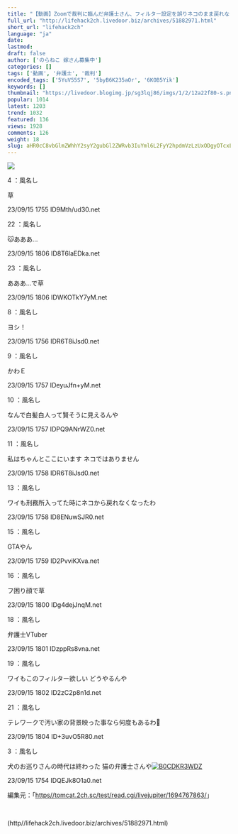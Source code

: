 ```yaml
---
title: "【動画】Zoomで裁判に臨んだ弁護士さん、フィルター設定を誤りネコのまま戻れなくなる"
full_url: "http://lifehack2ch.livedoor.biz/archives/51882971.html"
short_url: "lifehack2ch"
language: "ja"
date: 
lastmod: 
draft: false
author: ['のらねこ 嫁さん募集中']
categories: []
tags: ['動画', '弁護士', '裁判']
encoded_tags: ['5YuV55S7', '5byB6K235aOr', '6KOB5Yik']
keywords: []
thumbnail: "https://livedoor.blogimg.jp/sg3lqj86/imgs/1/2/12a22f80-s.png"
popular: 1014
latest: 1203
trend: 1032
featured: 136
views: 1928
comments: 126
weight: 18
slug: aHR0cC8vbGlmZWhhY2syY2gubGl2ZWRvb3IuYml6L2FyY2hpdmVzLzUxODgyOTcxLmh0bWw=
---
```


![](https://livedoor.blogimg.jp/sg3lqj86/imgs/1/2/12a22f80-s.png)

<div><p class='t_name'>4 ：風名し</p> <p class='r1'>草 </p><p>23/09/15 1755 ID9Mth/ud30.net</p> <p class='t_name'>22 ：風名し</p> <p class='r4'>🐱あああ… </p><p>23/09/15 1806 ID8T6laEDka.net</p> <p class='t_name'>23 ：風名し</p> <p class='r4'>あああ…で草 </p><p>23/09/15 1806 IDWKOTkY7yM.net</p> <p class='t_name'>8 ：風名し</p> <p class='r4'>ヨシ！ </p><p>23/09/15 1756 IDR6T8iJsd0.net</p> <p class='t_name'>9 ：風名し </p> <p class='r4'>かわＥ </p><p>23/09/15 1757 IDeyuJfn+yM.net</p> <p class='t_name'>10 ：風名し</p> <p class='r4'>なんで白髪白人って賢そうに見えるんや </p><p>23/09/15 1757 IDPQ9ANrWZ0.net</p> <p class='t_name'>11 ：風名し</p> <p class='r4'>私はちゃんとここにいます ネコではありません </p><p>23/09/15 1758 IDR6T8iJsd0.net</p> <p class='t_name'>13 ：風名し</p> <p class='r4'>ワイも刑務所入ってた時にネコから戻れなくなったわ </p><p>23/09/15 1758 ID8ENuwSJR0.net</p> <p class='t_name'>15 ：風名し</p> <p class='r4'>GTAやん </p><p>23/09/15 1759 ID2PvviKXva.net</p> <p class='t_name'>16 ：風名し</p> <p class='r4'>フ困り顔で草 </p><p>23/09/15 1800 IDg4dejJnqM.net</p> <p class='t_name'>18 ：風名し</p> <p class='r4'>弁護士VTuber </p><p>23/09/15 1801 IDzppRs8vna.net</p> <p class='t_name'>19 ：風名し</p> <p class='r4'>ワイもこのフィルター欲しい どうやるんや </p><p>23/09/15 1802 ID2zC2p8n1d.net</p> <p class='t_name'>21 ：風名し</p> <p class='r4'>テレワークで汚い家の背景映った事なら何度もあるわ🥺 </p><p>23/09/15 1804 ID+3uvO5R80.net</p> <p class='t_name'>3 ：風名し</p> <p class='r2'>犬のお巡りさんの時代は終わった 猫の弁護士さんや<a href='https//www.amazon.co.jp/dp/B0CDKR3WDZ/?tag=nishiky24-22' target='_blank'><img src='https//m.media-amazon.com/images/I/41O7NzIQKLL._SL500_.jpg' alt='B0CDKR3WDZ' border='0'></a> </p><p>23/09/15 1754 IDQEJk8O1a0.net</p> <p class='p_url'>編集元：「<a href='https//tomcat.2ch.sc/test/read.cgi/livejupiter/1694767863/' target='_blank'>https//tomcat.2ch.sc/test/read.cgi/livejupiter/1694767863/</a>」</p> <br clear='all'></div>

(http//lifehack2ch.livedoor.biz/archives/51882971.html)
